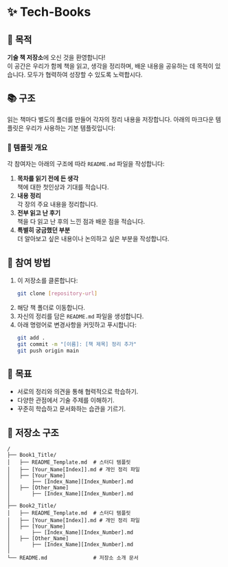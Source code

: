 # ✨ Tech-Books

## 📌 목적
**기술 책 저장소**에 오신 것을 환영합니다!  
이 공간은 우리가 함께 책을 읽고, 생각을 정리하며, 배운 내용을 공유하는 데 목적이 있습니다. 모두가 협력하여 성장할 수 있도록 노력합시다.

## 📚 구조
읽는 책마다 별도의 폴더를 만들어 각자의 정리 내용을 저장합니다.
아래의 마크다운 템플릿은 우리가 사용하는 기본 템플릿입니다:

### 📝 템플릿 개요
각 참여자는 아래의 구조에 따라 `README.md` 파일을 작성합니다:
1. **목차를 읽기 전에 든 생각**  
   책에 대한 첫인상과 기대를 적습니다.  
2. **내용 정리**  
   각 장의 주요 내용을 정리합니다.  
3. **전부 읽고 난 후기**  
   책을 다 읽고 난 후의 느낀 점과 배운 점을 적습니다.  
4. **특별히 궁금했던 부분**  
   더 알아보고 싶은 내용이나 논의하고 싶은 부분을 작성합니다.

## 🚀 참여 방법
1. 이 저장소를 클론합니다:
   ```bash
   git clone [repository-url]
   ```
2. 해당 책 폴더로 이동합니다.
3. 자신의 정리를 담은 `README.md` 파일을 생성합니다.
4. 아래 명령어로 변경사항을 커밋하고 푸시합니다:
   ```bash
   git add .
   git commit -m "[이름]: [책 제목] 정리 추가"
   git push origin main
   ```

## 🌟 목표
- 서로의 정리와 의견을 통해 협력적으로 학습하기.
- 다양한 관점에서 기술 주제를 이해하기.
- 꾸준히 학습하고 문서화하는 습관을 기르기.

## 📂 저장소 구조
```plaintext
/
├── Book1_Title/
│   ├── README_Template.md  # 스터디 템플릿
│   ├── [Your_Name[Index]].md # 개인 정리 파일
│   ├── [Your_Name]
│       ├── [Index_Name][Index_Number].md    
│   ├── [Other_Name]
│       ├── [Index_Name][Index_Number].md    
│
├── Book2_Title/
│   ├── README_Template.md  # 스터디 템플릿
│   ├── [Your_Name[Index]].md # 개인 정리 파일
│   ├── [Your_Name]
│       ├── [Index_Name][Index_Number].md    
│   ├── [Other_Name]
│       ├── [Index_Name][Index_Number].md    
│
└── README.md               # 저장소 소개 문서
```
